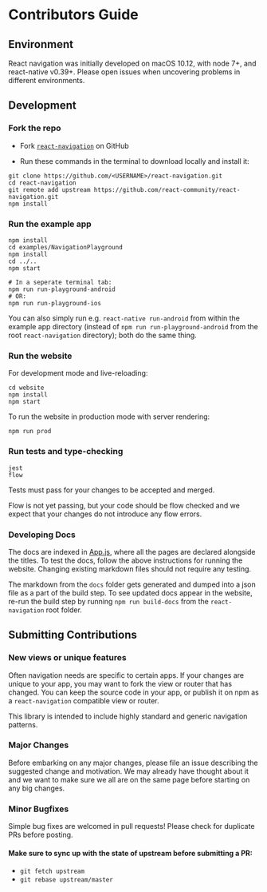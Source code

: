 # Contributors Guide

## Environment

React navigation was initially developed on macOS 10.12, with node 7+, and react-native v0.39+. Please open issues when uncovering problems in different environments.

## Development

### Fork the repo

- Fork [`react-navigation`](https://github.com/react-community/react-navigation) on GitHub

- Run these commands in the terminal to download locally and install it:

```
git clone https://github.com/<USERNAME>/react-navigation.git
cd react-navigation
git remote add upstream https://github.com/react-community/react-navigation.git
npm install
```

### Run the example app

```
npm install
cd examples/NavigationPlayground
npm install
cd ../..
npm start

# In a seperate terminal tab:
npm run run-playground-android
# OR:
npm run run-playground-ios
```

You can also simply run e.g. `react-native run-android` from within the example app directory (instead of `npm run run-playground-android` from the root `react-navigation` directory); both do the same thing.

### Run the website

For development mode and live-reloading:

```
cd website
npm install
npm start
```

To run the website in production mode with server rendering:

```
npm run prod
```

### Run tests and type-checking

```
jest
flow
```

Tests must pass for your changes to be accepted and merged.

Flow is not yet passing, but your code should be flow checked and we expect that your changes do not introduce any flow errors.

### Developing Docs

The docs are indexed in [App.js](https://github.com/react-community/react-navigation/blob/master/website/src/App.js), where all the pages are declared alongside the titles. To test the docs, follow the above instructions for running the website. Changing existing markdown files should not require any testing.

The markdown from the `docs` folder gets generated and dumped into a json file as a part of the build step. To see updated docs appear in the website, re-run the build step by running `npm run build-docs` from the `react-navigation` root folder.

## Submitting Contributions

### New views or unique features

Often navigation needs are specific to certain apps. If your changes are unique to your app, you may want to fork the view or router that has changed. You can keep the source code in your app, or publish it on npm as a `react-navigation` compatible view or router.

This library is intended to include highly standard and generic navigation patterns.

### Major Changes

Before embarking on any major changes, please file an issue describing the suggested change and motivation. We may already have thought about it and we want to make sure we all are on the same page before starting on any big changes.

### Minor Bugfixes

Simple bug fixes are welcomed in pull requests! Please check for duplicate PRs before posting.

#### Make sure to sync up with the state of upstream before submitting a PR:

- `git fetch upstream`
- `git rebase upstream/master`
